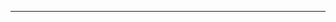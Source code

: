 <!--
CO_OP_TRANSLATOR_METADATA:
{
  "original_hash": "661bbc8e2592ebbb96aa84b1462f5755",
  "translation_date": "2025-08-28T20:16:06+00:00",
  "source_file": "03-CoreGenerativeAITechniques/README.md",
  "language_code": "ar"
}
-->


---

